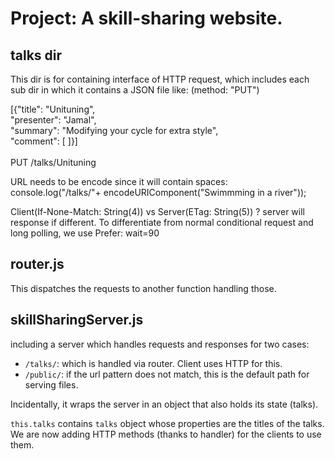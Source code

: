# Project: A skill-sharing website.

## talks dir
This dir is for containing interface of HTTP request, which includes each sub
dir in which it contains a JSON file like: (method: "PUT")

[{"title": "Unituning", <br />
  "presenter": "Jamal", <br />
  "summary": "Modifying your cycle for extra style", <br />
  "comment": [ ]}] <br />
<br />
PUT /talks/Unituning

URL needs to be encode since it will contain spaces: <br />
console.log("/talks/"+ encodeURIComponent("Swimmming in a river"));

Client(If-None-Match: String(4)) vs Server(ETag: String(5)) ? server will
response if different. To differentiate from normal conditional request
and long polling, we use Prefer: wait=90

## router.js
This dispatches the requests to another function handling those.

## skillSharingServer.js
including a server which handles requests and responses for two cases:

* `/talks/`: which is handled via router. Client uses HTTP for this.
* `/public/`: if the url pattern does not match, this is the default path for serving files.

Incidentally, it wraps the server in an object that also holds its state (talks).

`this.talks` contains `talks` object whose properties are the titles of the talks.
We are now adding HTTP methods (thanks to handler) for the clients to use them.
